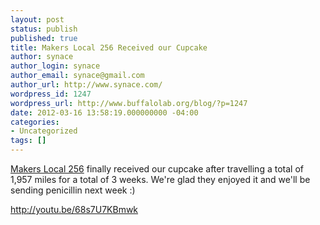 ```yaml
---
layout: post
status: publish
published: true
title: Makers Local 256 Received our Cupcake
author: synace
author_login: synace
author_email: synace@gmail.com
author_url: http://www.synace.com/
wordpress_id: 1247
wordpress_url: http://www.buffalolab.org/blog/?p=1247
date: 2012-03-16 13:58:19.000000000 -04:00
categories:
- Uncategorized
tags: []
---
```

<a href="http://256.makerslocal.org/">Makers Local 256</a> finally received our cupcake after travelling a total of 1,957 miles for a total of 3 weeks. We're glad they enjoyed it and we'll be sending penicillin next week :)

http://youtu.be/68s7U7KBmwk
